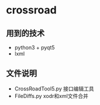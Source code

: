 # crossroad

## 用到的技术
* python3 + pyqt5
* lxml

## 文件说明
* CrossRoadTool5.py  接口编辑工具
* FileDiffs.py xodr和xml文件合并
